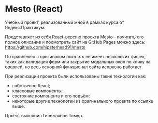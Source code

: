 # Mesto (React)

Учебный проект, реализованный мной в рамках курса от Яндекс.Практикум.

Представляет из себя React-версию проекта Mesto - почитать его полное описание и посмотреть сайт на GitHub Pages можно здесь: https://github.com/hipsterhead91/mesto 

По сравнению с оригиналом *пока что* не имеет нескольких фишек, таких как валидация форм или закрытие модальных окон по клику на оверлей, но весь основной функционал сайта исправно работает. 

При реализации проекта были использованы такие технологии как:
* собственно React;
* классовые компоненты;
* состояние компонента и его подъём;
* некоторые другие технологии из оригинального проекта по ссылке выше.

Проект выполнил Гилемзянов Тимур.
